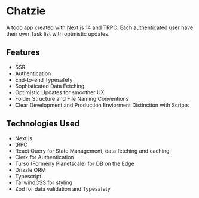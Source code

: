 # Chatzie

A todo app created with Next.js 14 and TRPC. Each authenticated user have their own Task list with optmistic updates.

## Features

   - SSR
   - Authentication
   - End-to-end Typesafety
   - Sophisticated Data Fetching
   - Optimistic Updates for smoother UX
   - Folder Structure and File Naming Conventions
   - Clear Development and Production Enviorment Distinction with Scripts
  
## Technologies Used

   - Next.js
   - tRPC
   - React Query for State Management, data fetching and caching
   - Clerk for Authentication
   - Turso (Formerly Planetscale) for DB on the Edge
   - Drizzle ORM
   - Typescript
   - TailwindCSS for styling
   - Zod for data validation and Typesafety
